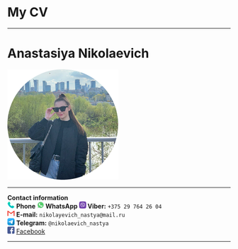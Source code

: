 # My CV # 
---
# Anastasiya Nikolaevich #  
![me](assets/img/avatar.png) 

---
**Contact information**  
![icon](/assets/icon/phone-call.png)
**Phone
![icon](/assets/icon/whatsapp.png)
WhatsApp
![icon](/assets/icon/vb.png)
Viber:** `+375 29 764 26 04`  
![icon](assets/icon/gmail.png)
**E-mail:** `nikolayevich_nastya@mail.ru`  
![icon](/assets/icon/telegra.png)
**Telegram:** `@nikolaevich_nastya`  
![icon](/assets/icon/facebook.png) 
[Facebook](https://www.facebook.com/nikolaevichaa)  

---